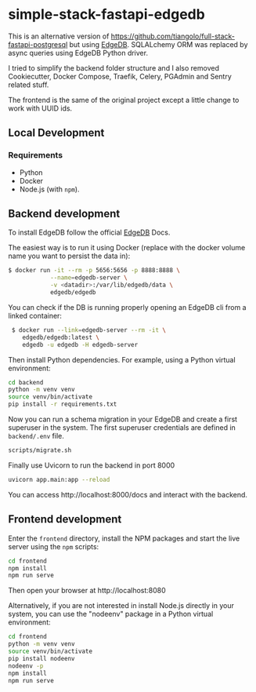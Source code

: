 # simple-stack-fastapi-edgedb

This is an alternative version of https://github.com/tiangolo/full-stack-fastapi-postgresql but using [EdgeDB](https://github.com/edgedb/edgedb). SQLALchemy ORM was replaced by async queries using EdgeDB Python driver.

I tried to simplify the backend folder structure and I also removed Cookiecutter, Docker Compose, Traefik, Celery, PGAdmin and Sentry related stuff.

The frontend is the same of the original project except a little change to work with UUID ids.

## Local Development

### Requirements

* Python
* Docker
* Node.js (with `npm`).

## Backend development

To install EdgeDB follow the official [EdgeDB](https://edgedb.com/download?distro=docker) Docs.

The easiest way is to run it using Docker (replace <datadir> with the docker volume name you want to persist the data in):

```bash
$ docker run -it --rm -p 5656:5656 -p 8888:8888 \
            --name=edgedb-server \
            -v <datadir>:/var/lib/edgedb/data \
            edgedb/edgedb

```

You can check if the DB is running properly opening an EdgeDB cli from a linked container:

```bash
 $ docker run --link=edgedb-server --rm -it \
    edgedb/edgedb:latest \
    edgedb -u edgedb -H edgedb-server
```

Then install Python dependencies. For example, using a Python virtual environment:

```bash
cd backend
python -m venv venv
source venv/bin/activate
pip install -r requirements.txt
```

Now you can run a schema migration in your EdgeDB and create a first superuser in the system. The first superuser credentials are defined in `backend/.env` file.

```bash
scripts/migrate.sh
```

Finally use Uvicorn to run the backend in port 8000

```bash
uvicorn app.main:app --reload
```

You can access http://localhost:8000/docs and interact with the backend.

## Frontend development

Enter the `frontend` directory, install the NPM packages and start the live server using the `npm` scripts:

```bash
cd frontend
npm install
npm run serve
```

Then open your browser at http://localhost:8080

Alternatively, if you are not interested in install Node.js directly in your system, you can use the "nodeenv" package in a Python virtual environment:

```bash
cd frontend
python -m venv venv
source venv/bin/activate
pip install nodeenv
nodeenv -p
npm install
npm run serve
```
